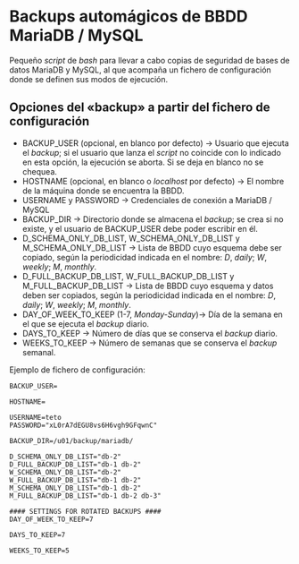 # Backups automágicos de BBDD MariaDB / MySQL

Pequeño *script* de *bash* para llevar a cabo copias de seguridad de bases de datos MariaDB y MySQL, al que acompaña un fichero de configuración donde se definen sus modos de ejecución.


## Opciones del «backup» a partir del fichero de configuración

* BACKUP_USER (opcional, en blanco por defecto) → Usuario que ejecuta el _backup_; si el usuario que lanza el _script_ no coincide con lo indicado en esta opción, la ejecución se aborta. Si se deja en blanco no se chequea.
* HOSTNAME (opcional, en blanco o _localhost_ por defecto) → El nombre de la máquina donde se encuentra la BBDD.
* USERNAME y PASSWORD → Credenciales de conexión a MariaDB / MySQL
* BACKUP_DIR → Directorio donde se almacena el _backup_; se crea si no existe, y el usuario de BACKUP_USER debe poder escribir en él.
* D_SCHEMA_ONLY_DB_LIST, W_SCHEMA_ONLY_DB_LIST y M_SCHEMA_ONLY_DB_LIST → Lista de BBDD cuyo esquema debe ser copiado, según la periodicidad indicada en el nombre: _D_, _daily_; _W_, _weekly_; _M_, _monthly_.
* D_FULL_BACKUP_DB_LIST, W_FULL_BACKUP_DB_LIST y M_FULL_BACKUP_DB_LIST → Lista de BBDD cuyo esquema y datos deben ser copiados, según la periodicidad indicada en el nombre: _D_, _daily_; _W_, _weekly_; _M_, _monthly_.
* DAY_OF_WEEK_TO_KEEP (1-7, _Monday-Sunday_)→ Día de la semana en el que se ejecuta el _backup_ diario.
* DAYS_TO_KEEP → Número de días que se conserva el _backup_ diario.
* WEEKS_TO_KEEP → Número de semanas que se conserva el _backup_ semanal.

Ejemplo de fichero de configuración:
```
BACKUP_USER=

HOSTNAME=
 
USERNAME=teto
PASSWORD="xL0rA7dEGU8vs6H6vgh9GFqwnC"

BACKUP_DIR=/u01/backup/mariadb/
 
D_SCHEMA_ONLY_DB_LIST="db-2"
D_FULL_BACKUP_DB_LIST="db-1 db-2"
W_SCHEMA_ONLY_DB_LIST="db-2"
W_FULL_BACKUP_DB_LIST="db-1 db-2"
M_SCHEMA_ONLY_DB_LIST="db-1 db-2"
M_FULL_BACKUP_DB_LIST="db-1 db-2 db-3"
 
#### SETTINGS FOR ROTATED BACKUPS ####
DAY_OF_WEEK_TO_KEEP=7
 
DAYS_TO_KEEP=7
 
WEEKS_TO_KEEP=5
```
